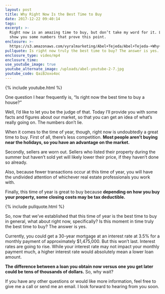 ```yaml
---
layout: post
title: Why Right Now Is the Best Time to Buy
date: 2017-12-22 09:40:14
tags:
excerpt: >-
  Right now is an amazing time to buy, but don’t take my word for it. Let me
  show you some numbers that prove this point.
enclosure: >-
  https://s3.amazonaws.com/vyralmarketing/Abel+Tejeda/Abel+Tejeda-+Why+Right+Now+Is+the+Best+Time+to+Buy.mp4
pullquote: Is right now truly the best time to buy? The answer is yes.
enclosure_type: video/mp4
enclosure_time:
use_youtube_image: true
youtube_alternate_image: /uploads/abel-youtube-2-7.jpg
youtube_code: QaiBJoxo4oc
---
```



{% include youtube.html %}

One question I hear frequently is, “Is right now the best time to buy a house?”

Well, I’d like to let you be the judge of that. Today I’ll provide you with some facts and figures about our market, so that you can get an idea of what’s really going on. The numbers don’t lie.

When it comes to the time of year, though, right now is undoubtedly a great time to buy. First of all, there’s less competition. **Most people aren’t buying near the holidays, so you have an advantage on the market.**

Secondly, sellers are worn out. Sellers who listed their property during the summer but haven’t sold yet will likely lower their price, if they haven’t done so already.

Also, because fewer transactions occur at this time of year, you will have the undivided attention of whichever real estate professionals you work with.

Finally, this time of year is great to buy because **depending on how you buy your property, some closing costs may be tax deductible.**

{% include pullquote.html %}

So, now that we’ve established that this time of year is the best time to buy in general, what about right now, specifically? Is this moment in time truly the best time to buy? The answer is yes.

Currently, you could get a 30-year mortgage at an interest rate at 3.5% for a monthly payment of approximately $1,475,000. But this won’t last. Interest rates are going to rise. While your interest rate may not impact your monthly payment much, a higher interest rate would absolutely mean a lower loan amount.

**The difference between a loan you obtain now versus one you get later could be tens of thousands of dollars.** So, why wait?

If you have any other questions or would like more information, feel free to give me a call or send me an email. I look forward to hearing from you soon.
